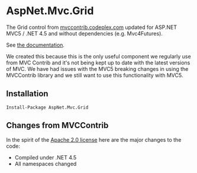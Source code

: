 AspNet.Mvc.Grid
===============

The Grid control from [mvccontrib.codeplex.com](https://mvccontrib.codeplex.com) updated for ASP.NET MVC5 / .NET 4.5 and without dependencies (e.g. Mvc4Futures).

See [the documentation](https://mvccontrib.codeplex.com/wikipage?title=Grid&referringTitle=Documentation).

We created this because this is the only useful component we regularly use from MVC Contrib and it's not being kept up to date with the latest versions of MVC. We have had issues with the MVC5 breaking changes in using the MVCContrib library and we still want to use this functionality with MVC5.

Installation
------------

    Install-Package AspNet.Mvc.Grid

Changes from MVCContrib
-----------------------

In the spirit of the [Apache 2.0 license](https://tldrlegal.com/license/apache-license-2.0-%28apache-2.0%29) here are the major changes to the code:
* Compiled under .NET 4.5
* All namespaces changed
